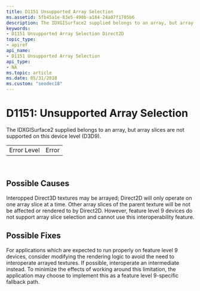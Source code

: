 ```yaml
---
title: D1151 Unsupported Array Selection
ms.assetid: 5fb45a1e-83e5-498b-a184-24a07f1705b6
description: The IDXGISurface2 supplied belongs to an array, but array slices are not supported on this device level (D3D9).
keywords:
- D1151 Unsupported Array Selection Direct2D
topic_type:
- apiref
api_name:
- D1151 Unsupported Array Selection
api_type:
- NA
ms.topic: article
ms.date: 05/31/2018
ms.custom: "seodec18"
---
```


# D1151: Unsupported Array Selection

The IDXGISurface2 supplied belongs to an array, but array slices are not supported on this device level (D3D9).



|             |       |
|-------------|-------|
| Error Level | Error |



 

## Possible Causes

Interopped Direct3D textures may be arrayed; Direct2D will only operate on one array slice at a time. Other array slices of the parent texture will be not be affected or rendered to by Direct2D. However, feature level 9 devices do not support array slice selection and cannot use this interoperability feature.

## Possible Fixes

For applications which are expected to run properly on feature level 9 devices, consider modifying the rendering logic to avoid the need to interoperate arrayed textures. If possible, interoperate an intermediate instead. To minimize the effects of working around this limitation, the application may choose to implement this as a feature level 9-specific fallback path.

 

 




